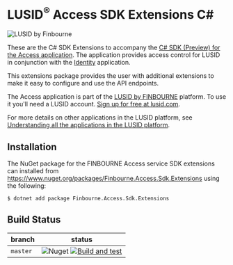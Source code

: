 # LUSID<sup>®</sup> Access SDK Extensions C#
![LUSID by Finbourne](https://content.finbourne.com/LUSID_repo.png)

These are the C# SDK Extensions to accompany the [C# SDK (Preview) for the Access application](https://github.com/finbourne/access-sdk-csharp-preview). The application provides access control for LUSID in conjunction with the [Identity](https://github.com/finbourne/identity-sdk-csharp-preview) application.

This extensions package provides the user with additional extensions to make it easy to configure and use the API endpoints. 

The Access application is part of the [LUSID by FINBOURNE](https://www.finbourne.com/lusid-technology) platform. To use it you'll need a LUSID account. [Sign up for free at lusid.com](https://www.lusid.com/app/signup).

For more details on other applications in the LUSID platform, see [Understanding all the applications in the LUSID platform](https://support.lusid.com/knowledgebase/article/KA-01787/en-us).

## Installation

The NuGet package for the FINBOURNE Access service SDK extensions can installed from https://www.nuget.org/packages/Finbourne.Access.Sdk.Extensions using the following:

```
$ dotnet add package Finbourne.Access.Sdk.Extensions
```

## Build Status 

| branch | status |
| --- | --- |
| `master` | ![Nuget](https://img.shields.io/nuget/v/Finbourne.Access.Sdk.Extensions?color=blue) [![Build and test](https://github.com/finbourne/access-sdk-extensions-csharp/actions/workflows/build-and-test.yaml/badge.svg)](https://github.com/finbourne/access-sdk-extensions-csharp/actions/workflows/build-and-test.yaml) |

